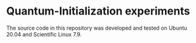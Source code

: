 # Quantum-Initialization experiments
The source code in this repository
was developed and tested on Ubuntu 20.04 and Scientific Linux 7.9.

